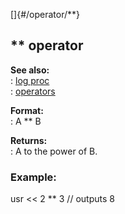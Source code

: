 []{#/operator/**}    
## \*\* operator    
**See also:**    
:   [log proc](/ref/proc/log.md)    
:   [operators](/ref/operator.md)    
<!-- -->    
**Format:**    
:   A \*\* B    
<!-- -->    
**Returns:**    
:   A to the power of B.    
### Example:    
usr \<\< 2 \*\* 3 // outputs 8  
